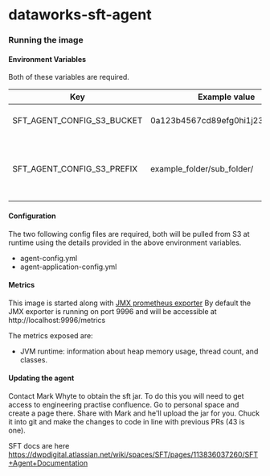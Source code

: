# dataworks-sft-agent

### Running the image

#### Environment Variables

Both of these variables are required.

|             Key            |          Example value           |                       Description                        |
|----------------------------|----------------------------------|----------------------------------------------------------|
| SFT_AGENT_CONFIG_S3_BUCKET | 0a123b4567cd89efg0hi1j23k4l5mn67 | The ID of the config S3 bucket                           |
| SFT_AGENT_CONFIG_S3_PREFIX | example_folder/sub_folder/       | The directory path of the config files within the bucket |

#### Configuration

The two following config files are required, both will be pulled from S3 at runtime using the details provided in the
above environment variables.

* agent-config.yml
* agent-application-config.yml

#### Metrics
This image is started along with [JMX prometheus exporter](https://github.com/prometheus/jmx_exporter)
By default the JMX exporter is running on port 9996 and will be accessible at http://localhost:9996/metrics

The metrics exposed are:
- JVM runtime: information about heap memory usage, thread count, and classes. 

#### Updating the agent

Contact Mark Whyte to obtain the sft jar. To do this you will need to get access to engineering practise confluence.
Go to personal space and create a page there. Share with Mark and he'll upload the jar for you. Chuck it into 
git and make the changes to code in line with previous PRs (43 is one).

SFT docs are here https://dwpdigital.atlassian.net/wiki/spaces/SFT/pages/113836037260/SFT+Agent+Documentation

